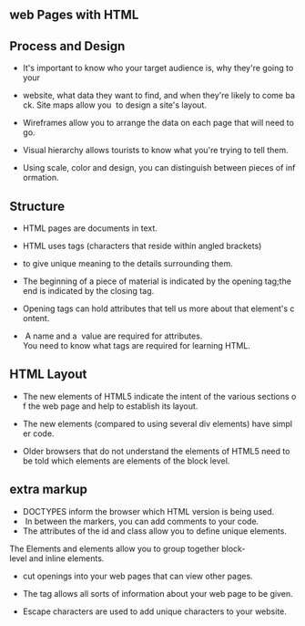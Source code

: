 
## web Pages with HTML

## Process and Design

- It's important to know who your target audience is, why they're going to your 

- website, what data they want to find, and when they're likely to come back. Site maps allow you  to design a site's layout. 

- Wireframes allow you to arrange the data on each page that will need to go. 
 
- Visual hierarchy allows tourists to know what you're trying to tell them. 

- Using scale, color and design, you can distinguish between pieces of information. 

## Structure 
- HTML pages are documents in text. 

- HTML uses tags (characters that reside within angled brackets) 
- to give unique meaning to the details surrounding them. 

- The beginning of a piece of material is indicated by the opening tag;the end is indicated by the closing tag. 
 - Opening tags can hold attributes that tell us more about that element's content. 

-  A name and a 
value are required for attributes. 
You need to know what tags are required for learning HTML.

## HTML Layout
- The new elements of HTML5 indicate the intent of the various sections of the web page and help to establish its layout. 

- The new elements (compared to using several div elements) have simpler code. 

-   Older browsers that do not understand the elements of HTML5 need to be told which elements are elements of the block level. 

## extra markup
- DOCTYPES inform the browser which HTML version is being used. 
-  In between the markers, you can add comments to your code. 
- The attributes of the id and class allow you to define unique elements. 

The Elements and elements allow you to group together block-level and inline elements. 
- cut openings into your web pages that can view other pages. 

- The tag allows all sorts of information about your web page to be given. 

- Escape characters are used to add unique characters to your website.
